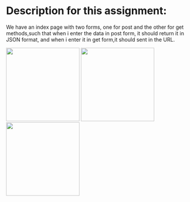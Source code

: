 # Description for this assignment:
We have an index page with two forms, one for post and the other for get methods,such that when i enter the data in post form, it should return it in JSON format, and when i enter it in get form,it should sent in the URL.
 
<img src="screenshoots/as1.jpg" width=200>
<img src="screenshoots/as1.jpg" width=200>
<img src="screenshoots/as1.jpg" width=200>
